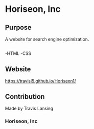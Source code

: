 # Horiseon, Inc

## Purpose 

A website for search engine optimization.

## 

-HTML
-CSS

## Website


https://travisl5.github.io/Horiseon1/

## Contribution

Made by Travis Lansing

### Horiseon, Inc
